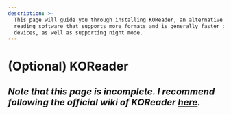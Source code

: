 ```yaml
---
description: >-
  This page will guide you through installing KOReader, an alternative e-book
  reading software that supports more formats and is generally faster on older
  devices, as well as supporting night mode.
---
```


# (Optional) KOReader

## _Note that this page is incomplete. I recommend following the official wiki of KOReader_ [_here_](https://github.com/koreader/koreader/wiki/Installation-on-Kindle-devices)_._
